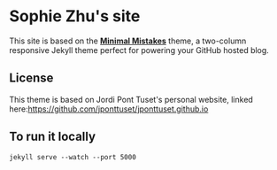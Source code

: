 # Sophie Zhu's site

This site is based on the **[Minimal Mistakes](http://mmistakes.github.io/minimal-mistakes)** theme, a two-column responsive Jekyll theme perfect for powering your GitHub hosted blog.


## License

This theme is based on Jordi Pont Tuset's personal website, linked here:https://github.com/jponttuset/jponttuset.github.io

## To run it locally
```
jekyll serve --watch --port 5000
```
